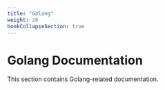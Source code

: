 ```yaml
---
title: "Golang"
weight: 20
bookCollapseSection: true
---
```


# Golang Documentation

This section contains Golang-related documentation.

